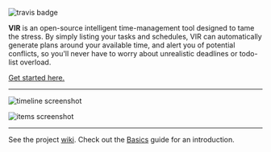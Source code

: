 <!-- Global site tag (gtag.js) - Google Analytics -->
<script async src="https://www.googletagmanager.com/gtag/js?id=G-4JKRS69XHW"></script>
<script>
  window.dataLayer = window.dataLayer || [];
  function gtag(){dataLayer.push(arguments);}
  gtag('js', new Date());

  gtag('config', 'G-4JKRS69XHW');
</script>

![travis badge](https://travis-ci.com/TommyX12/VIR.svg?branch=master)

**VIR** is an open-source intelligent time-management tool designed to tame the
stress. By simply listing your tasks and schedules, VIR can automatically
generate plans around your available time, and alert you of potential conflicts,
so you'll never have to worry about unrealistic deadlines or todo-list overload.

[Get started here.](https://github.com/TommyX12/VIR/wiki)

***

![timeline screenshot](https://raw.githubusercontent.com/TommyX12/VIR/master/screenshots/timeline.png)

![items screenshot](https://raw.githubusercontent.com/TommyX12/VIR/master/screenshots/items.png)

***

See the project [wiki](https://github.com/TommyX12/VIR/wiki). Check out
the [Basics](https://github.com/TommyX12/VIR/wiki/Basics) guide for an
introduction.

